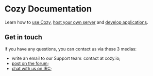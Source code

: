 # Cozy Documentation

Learn how to [use Cozy](use/), [host your own server](install/) and [develop applications](dev/).

## Get in touch

If you have any questions, you can contact us via these 3 medias:

 - write an email to our Support team: contact at cozy.io;
 - [post on the forum](https://forum.cozy.io/);
 - [chat with us on IRC](https://forum.cozy.io/);
